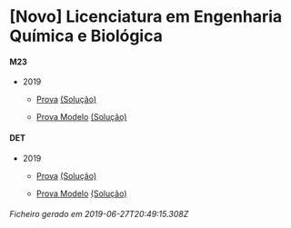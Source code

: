 # [Novo] Licenciatura em Engenharia Química e Biológica

#### M23

- 2019

	- [Prova](https://www.isel.pt/media/uploads/tinymce/LEQB_ProvaM23_2019.pdf) [(Solução)](https://www.isel.pt/media/uploads/tinymce/LEQB_ProvaM23_2019_Solucoes.pdf)

	- [Prova Modelo](https://www.isel.pt/media/uploads/tinymce/LEQBM23ProvaModelo2019.pdf) [(Solução)](https://www.isel.pt/media/uploads/tinymce/LEQBM23PModelo2019solucao.pdf)



#### DET

- 2019

	- [Prova](https://www.isel.pt/media/uploads/tinymce/LEQB_ProvaM23_2019.pdf) [(Solução)](https://www.isel.pt/media/uploads/tinymce/LEQB_ProvaM23_2019_Solucoes.pdf)

	- [Prova Modelo](https://www.isel.pt/media/uploads/tinymce/LEQBM23ProvaModelo2019.pdf) [(Solução)](https://www.isel.pt/media/uploads/tinymce/LEQBM23PModelo2019solucao.pdf)





###### Ficheiro gerado em 2019-06-27T20:49:15.308Z